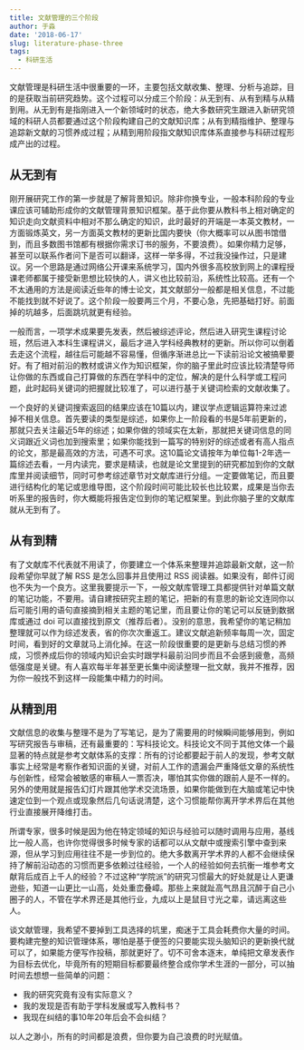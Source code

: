 ```yaml
---
title: 文献管理的三个阶段
author: 于淼
date: '2018-06-17'
slug: literature-phase-three
tags:
  - 科研生活
---
```


文献管理是科研生活中很重要的一环，主要包括文献收集、整理、分析与追踪，目的是获取当前研究趋势。这个过程可以分成三个阶段：从无到有、从有到精与从精到用。从无到有是指刚进入一个新领域时的状态，绝大多数研究生跟进入新研究领域的科研人员都要通过这个阶段构建自己的文献知识库；从有到精指维护、整理与追踪新文献的习惯养成过程；从精到用阶段指文献知识库体系直接参与科研过程形成产出的过程。

## 从无到有

刚开展研究工作的第一步就是了解背景知识。除非你换专业，一般本科阶段的专业课应该可辅助形成你的文献管理背景知识框架。基于此你要从教科书上相对确定的知识走向文献资料中相对不那么确定的知识，此时最好的开端是一本英文教材，一方面锻炼英文，另一方面英文教材的更新比国内要快（你大概率可以从图书馆借到，而且多数图书馆都有根据你需求订书的服务，不要浪费）。如果你精力足够，甚至可以联系作者问下是否可以翻译，这样一举多得，不过我没操作过，只是建议。另一个思路是通过网络公开课来系统学习，国内外很多高校放到网上的课程授课老师都属于接受新思想比较快的人，讲义也比较前沿，系统性比较高。还有一个不太通用的方法是阅读近些年的博士论文，其文献部分一般都是相关信息，不过能不能找到就不好说了。这个阶段一般要两三个月，不要心急，先把基础打好。前面掉的坑越多，后面跳坑就更有经验。

一般而言，一项学术成果要先发表，然后被综述评论，然后进入研究生课程讨论班，然后进入本科生课程讲义，最后才进入学科经典教材的更新。所以你可以倒着去走这个流程，越往后可能越不容易懂，但循序渐进总比一下读前沿论文被搞晕要好。有了相对前沿的教材或讲义作为知识框架，你的脑子里此时应该比较清楚导师让你做的东西或自己打算做的东西在学科中的定位，解决的是什么科学或工程问题，此时起码关键词的把握就比较准了，可以进行基于关键词检索的文献收集了。

一个良好的关键词搜索返回的结果应该在10篇以内，建议学点逻辑运算符来过滤掉不相关信息。首先要读的类型是综述，如果你上一阶段看的书是5年前更新的，那就只去关注最近5年的综述；如果你做的领域实在太新，那就把关键词信息的同义词跟近义词也加到搜索里；如果你能找到一篇写的特别好的综述或者有高人指点的论文，那是最高效的方法，可遇不可求。这10篇论文请按年为单位每1-2年选一篇综述去看，一月内读完，要求是精读，也就是论文里提到的研究都加到你的文献库里并阅读细节，同时可参考综述章节对文献库进行分组。一定要做笔记，而且要进行结构化的笔记或思维导图，这个阶段时间可能比较长也比较累，成果是当你去听系里的报告时，你大概能将报告定位到你的笔记框架里。到此你脑子里的文献库就从无到有了。

## 从有到精

有了文献库不代表就不用读了，你要建立一个体系来整理并追踪最新文献，这一阶段希望你早就了解 RSS 是怎么回事并且使用过 RSS 阅读器。如果没有，邮件订阅也不失为一个良方。这里我要提示一下，一般文献库管理工具都提供针对单篇文献的笔记功能，不要用。请自建按研究主题的笔记，把新的有意思的新论文连同你以后可能引用的语句直接摘到相关主题的笔记里，而且要让你的笔记可以反链到数据库或通过 doi 可以直接找到原文（推荐后者）。没别的意思，我希望你的笔记稍加整理就可以作为综述发表，省的你次次重返工。建议文献追新频率每周一次，固定时间，看到好的文章就马上消化掉。在这一阶段很重要的是更新与总结习惯的养成，习惯养成后你的领域内知识会实时跟学科最前沿同步而且不会感到疲惫，高频低强度是关键。有人喜欢每半年甚至更长集中阅读整理一批文献，我并不推荐，因为你一般找不到这样一段能集中精力的时间。

## 从精到用

文献信息的收集与整理不是为了写笔记，是为了需要用的时候瞬间能够用到，例如写研究报告与审稿，还有最重要的：写科技论文。科技论文不同于其他文体一个最显著的特点就是参考文献体系的支撑：所有的讨论都要起于前人的发现，参考文献事实上经常是考察作者知识面的关键，对前人工作的遗漏会严重降低文章的系统性与创新性，经常会被敏感的审稿人一票否决，哪怕其实你做的跟前人是不一样的。另外的使用就是报告幻灯片跟其他学术交流场景，如果你能做到在大脑或笔记中快速定位到一个观点或现象然后几句话说清楚，这个习惯能帮你离开学术界后在其他行业直接展开降维打击。

所谓专家，很多时候是因为他在特定领域的知识与经验可以随时调用与应用，基线比一般人高，也许你觉得很多时候专家的话都可以从文献中或搜索引擎中查到来源，但从学习到应用往往不是一步到位的。绝大多数离开学术界的人都不会继续保持了解前沿动态的习惯而更多依赖过往经验，一个人的经验如何去抗衡一堆参考文献背后成百上千人的经验？不过这种“学院派”的研究习惯最大的好处就是让人更谦逊些，知道一山更比一山高，处处重峦叠嶂。那些上来就趾高气昂且沉醉于自己小圈子的人，不管在学术界还是其他行业，九成以上是鼠目寸光之辈，请远离这些人。

谈文献管理，我希望不要掉到工具选择的坑里，痴迷于工具会耗费你大量的时间。要构建完整的知识管理体系，哪怕是基于便签的只要能实现头脑知识的更新换代就可以了，如果能方便写作投稿，那就更好了。切不可舍本逐末，单纯把文章发表作为目标去优化，毕竟所有的短期目标都要最终整合成你学术生涯的一部分，可以抽时间去想想一些简单的问题：

- 我的研究究竟有没有实际意义？
- 我的发现是否有助于学科发展或写入教科书？
- 我现在纠结的事10年20年后会不会纠结？

以人之渺小，所有的时间都是浪费，但你要为自己浪费的时光赋值。
